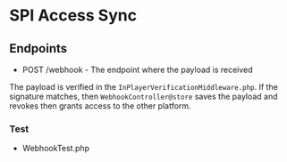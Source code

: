 # SPI Access Sync

## Endpoints

- POST /webhook  - The endpoint where the payload is received

The payload is verified in the `InPlayerVerificationMiddleware.php`. 
If the signature matches, then `WebhookController@store` saves the payload and revokes then grants access to the other platform.


### Test

- WebhookTest.php

